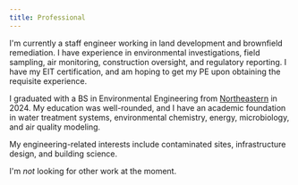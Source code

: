 ```yaml
---
title: Professional
---
```


I'm currently a staff engineer working in land development and brownfield remediation. I have experience in environmental investigations, field sampling, air monitoring, construction oversight, and regulatory reporting. I have my EIT certification, and am hoping to get my PE upon obtaining the requisite experience.

I graduated with a BS in Environmental Engineering from [Northeastern](https://en.wikipedia.org/wiki/Northeastern_University) in 2024. My education was well-rounded, and I have an academic foundation in water treatment systems, environmental chemistry, energy, microbiology, and air quality modeling.

My engineering-related interests include contaminated sites, infrastructure design, and building science. 

I'm *not* looking for other work at the moment.
